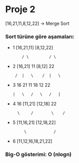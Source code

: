 # Proje 2

[16,21,11,8,12,22] -> Merge Sort

### Sort türüne göre aşamaları:

* 1    [16,21,11]  [8,12,22]
     
          / \         / \
* 2  [16,21] 11   [8,12] 22  
     
       /  |   \    /  |   \
* 3   16  21  11  18  12  22
    
      |   \   /   \   /   |
* 4   16  [11,21]  [12,18] 22
     
        \     /        \    /
* 5   [11,16,21]    [12,18,22]
     
           \            /
* 6     [11,12,16,18,21,22]

### Big-O gösterimi: O (nlogn)
